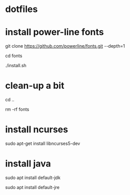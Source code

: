 # dotfiles

# install power-line fonts
git clone https://github.com/powerline/fonts.git --depth=1

cd fonts

./install.sh

# clean-up a bit
cd ..

rm -rf fonts

# install ncurses 
sudo apt-get install libncurses5-dev

# install java
sudo apt install default-jdk

sudo apt install default-jre
